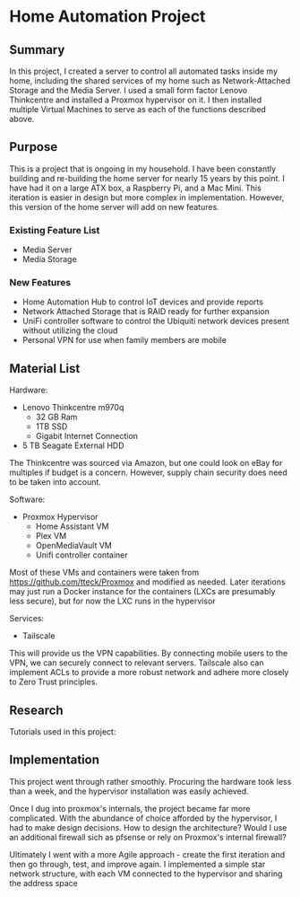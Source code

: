 # Home Automation Project

## Summary
  In this project, I created a server to control all automated tasks inside my home, including the shared services of my home such as Network-Attached Storage and the Media Server. I used a small form factor Lenovo Thinkcentre and installed a Proxmox hypervisor on it. I then installed multiple Virtual Machines to serve as each of the functions described above. 

## Purpose

  This is a project that is ongoing in my household. I have been constantly building and re-building the home server for nearly 15 years by this point. I have had it on a large ATX box, a Raspberry Pi, and a Mac Mini. This iteration is easier in design but more complex in implementation. However, this version of the home server will add on new features.

   ### Existing Feature List
   - Media Server
   - Media Storage

   ### New Features
   - Home Automation Hub to control IoT devices and provide reports 
   - Network Attached Storage that is RAID ready for further expansion
   - UniFi controller software to control the Ubiquiti network devices present without utilizing the cloud
   - Personal VPN for use when family members are mobile


## Material List

Hardware: 
  - Lenovo Thinkcentre m970q
    - 32 GB Ram
    - 1TB SSD
    - Gigabit Internet Connection
  - 5 TB Seagate External HDD

The Thinkcentre was sourced via Amazon, but one could look on eBay for multiples if budget is a concern. However, supply chain security does need to be taken into account.

Software:
  - Proxmox Hypervisor
    - Home Assistant VM
    - Plex VM
    - OpenMediaVault VM
    - Unifi controller container

Most of these VMs and containers were taken from https://github.com/tteck/Proxmox and modified as needed. Later iterations may just run a Docker instance for the containers (LXCs are presumably less secure), but for now the LXC runs in the hypervisor


Services:
  - Tailscale

This will provide us the VPN capabilities. By connecting mobile users to the VPN, we can securely connect to relevant servers. Tailscale also can implement ACLs to provide a more robust network and adhere more closely to Zero Trust principles. 
        
        
## Research

Tutorials used in this project:




## Implementation

This project went through rather smoothly. Procuring the hardware took less than a week, and the hypervisor installation was easily achieved. 

Once I dug into proxmox's internals, the project became far more complicated. With the abundance of choice afforded by the hypervisor, I had to make design decisions. How to design the architecture? Would I use an additional firewall sich as pfsense or rely on Proxmox's internal firewall?

Ultimately I went with a more Agile approach - create the first iteration and then go through, test, and improve again. I implemented a simple star network structure, with each VM connected to the hypervisor and sharing the address space